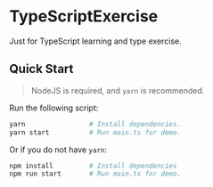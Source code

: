 # TypeScriptExercise

Just for TypeScript learning and type exercise.

## Quick Start

> NodeJS is required, and `yarn` is recommended.

Run the following script:

```sh
yarn                # Install dependencies.
yarn start          # Run main.ts for demo.
```

Or if you do not have `yarn`:

```sh
npm install         # Install dependencies
npm run start       # Run main.ts for demo.
```
